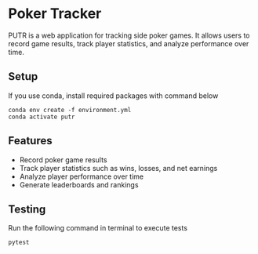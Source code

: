 # Poker Tracker

PUTR is a web application for tracking side poker games. It allows users to record game results, track player statistics, and analyze performance over time.

## Setup

If you use conda, install required packages with command below
```
conda env create -f environment.yml
conda activate putr
```


## Features

- Record poker game results
- Track player statistics such as wins, losses, and net earnings
- Analyze player performance over time
- Generate leaderboards and rankings

## Testing

Run the following command in terminal to execute tests

```
pytest
```
